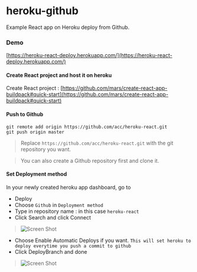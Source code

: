 # heroku-github
Example React app on Heroku deploy from Github.

### Demo
[https://heroku-react-deploy.herokuapp.com/](https://heroku-react-deploy.herokuapp.com/)

#### Create React project and host it on heroku

Create React project : [https://github.com/mars/create-react-app-buildpack#quick-start](https://github.com/mars/create-react-app-buildpack#quick-start) 

#### Push to Github
    git remote add origin https://github.com/acc/heroku-react.git
    git push origin master
>Replace `https://github.com/acc/heroku-react.git` with the git repository you want.

>You can also create a Github repository first and clone it.

#### Set Deployment method
In your newly created heroku app dashboard, go to 
* Deploy
* Choose `Github` in `Deployment method`
* Type in repository name : in this case `heroku-react`
* Click Search and click Connect

>![Screen Shot](https://raw.githubusercontent.com/thu-sama/heroku-github/master/resources/img/heroku%20github%20deploy%20%C2%B7%20GitHub%20%20%20Heroku.png)

* Choose Enable Automatic Deploys if you want. `This will set heroku to deploy everytime you push a commit to github`
* Click DeployBranch and done

>![Screen Shot](https://raw.githubusercontent.com/thu-sama/heroku-github/master/resources/img/heroku%20github%20deploy%20%C2%B7%20GitHub%20%20%20Heroku%20(1).png)